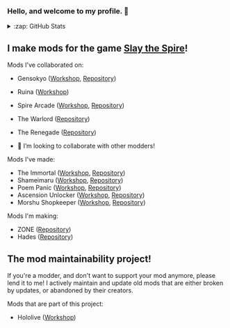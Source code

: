 ### Hello, and welcome to my profile. 👋

<details>
  <summary>:zap: GitHub Stats</summary>

  <img align="middle" alt="squeeny's GitHub Stats" src="https://github-readme-stats.squeeny.vercel.app/api?username=squeeny&show_icons=true&hide_border=true" />

</details>

## I make mods for the game [Slay the Spire][spire]!

Mods I've collaborated on:

- Gensokyo ([Workshop][gensokyoWorkshop], [Repository][gensokyoRepo])
- Ruina ([Workshop][ruinaWorkshop])
- Spire Arcade ([Workshop][arcadeWorkshop], [Repository][arcadeRepo])
- The Warlord ([Repository][warlordRepo])
- The Renegade ([Repository][renegadeRepo])

- 👯 I’m looking to collaborate with other modders!

Mods I've made:

- The Immortal ([Workshop][mokouWorkshop], [Repository][mokouRepo])
- Shameimaru ([Workshop][ayaWorkshop], [Repository][ayaRepo])
- Poem Panic ([Workshop][poemWorkshop], [Repository][poemRepo])
- Ascension Unlocker ([Workshop][unlockerWorkshop], [Repository][unlockerRepo])
- Morshu Shopkeeper ([Workshop][morshuWorkshop], [Repository][morshuRepo])

Mods I'm making:

- ZONE ([Repository][zoneRepo])
- Hades ([Repository][hadesRepo])

## The mod maintainability project!

If you're a modder, and don't want to support your mod anymore, please lend it to me!
I actively maintain and update old mods that are either broken by updates, or abandoned by their creators.

Mods that are part of this project:

- Hololive  ([Workshop][hololiveWorkshop])


[spire]: https://store.steampowered.com/app/646570/Slay_the_Spire/

[gensokyoRepo]: https://github.com/Darkglade1/Gensokyo
[gensokyoWorkshop]: https://steamcommunity.com/sharedfiles/filedetails/?id=1943540698

[arcadeWorkshop]: https://steamcommunity.com/sharedfiles/filedetails/?id=2366400517
[arcadeRepo]: https://github.com/erasels/MinigamesTheSpire

[warlordRepo]: https://github.com/Cartopol/STS_Community_Warlord_Mod
[renegadeRepo]: https://github.com/IGHARARI/heavenschildren

[mokouRepo]: https://github.com/squeeny/MokouMod
[mokouWorkshop]: https://steamcommunity.com/sharedfiles/filedetails/?id=2128916759

[ayaRepo]: https://github.com/squeeny/Shameimaru
[ayaWorkshop]: https://steamcommunity.com/sharedfiles/filedetails/?id=2407446370

[poemRepo]: https://github.com/squeeny/PoemPanic
[poemWorkshop]: https://steamcommunity.com/sharedfiles/filedetails/?id=2350128329

[unlockerWorkshop]: https://steamcommunity.com/sharedfiles/filedetails/?id=2023316023
[unlockerRepo]: https://github.com/squeeny/AscensionUnlocker

[morshuRepo]: https://github.com/squeeny/Morshu
[morshuWorkshop]: https://steamcommunity.com/sharedfiles/filedetails/?id=2377131075

[zoneRepo]: https://github.com/squeeny/ZONE
[hadesRepo]: https://github.com/squeeny/Hades

[hololiveWorkshop]: https://steamcommunity.com/sharedfiles/filedetails/?id=2365818358
[ruinaWorkshop]: https://steamcommunity.com/sharedfiles/filedetails/?id=2396661789
